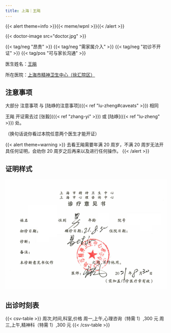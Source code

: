 ```yaml
---
title: 上海｜王飚
---
```


{{< alert theme=info >}}{{< meme/wpnl >}}{{< /alert >}}

{{< doctor-image src="doctor.jpg" >}}

{{< tag/neg "昂贵" >}} {{< tag/neg "需家属介入" >}} {{< tag/neg "初诊不开证" >}} {{< tag/pos "可与家长沟通" >}}

医生姓名：[王飚](http://www.smhc.org.cn/MedicalGuide/contents/49/56.html)

所在医院：[上海市精神卫生中心（徐汇院区）](https://amap.com/place/B0HR6N4LN1)

## 注意事项

大部分 注意事项 与 [陆峥的注意事项]({{< ref "lu-zheng#caveats" >}}) 相同

王飚 开证需去过 [张毅]({{< ref "zhang-yi" >}}) 或 [陆峥]({{< ref "lu-zheng" >}}) 处。

（换句话说你看过本院任意两个医生才能开证）

{{< alert theme=warning >}}
去看王飚需要年满 20 周岁，不满 20 周岁无法开具任何证明，会劝你 20 周岁之后再来以及进行任何操作。
{{< /alert >}}

## 证明样式

![证明](proof.jpg)

## 出诊时刻表

{{< csv-table >}}
周次,时间,科室,价格
周一,上午,心理咨询（特需 1）,300 元
周三,上午,精神科（特需 1）,300 元
{{< /csv-table >}}
